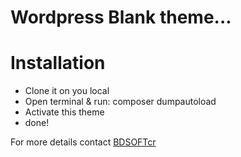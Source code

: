<h1>Wordpress Blank theme...<h1>

<h1>Installation</h1>
<ul>
    <li>Clone it on you local</li>
    <li>Open terminal & run: composer dumpautoload</li>
    <li>Activate this theme</li>
    <li>done!</li>
</ul>

<p>For more details contact <a href="https://bdsoftcreation.com/">BDSOFTcr</a></p>
